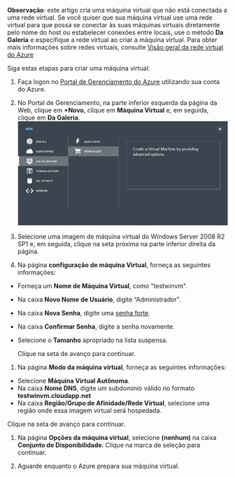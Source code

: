 <properties writer="kathydav" editor="tysonn" manager="jeffreyg" />

**Observação**: este artigo cria uma máquina virtual que não está conectada a uma rede virtual. Se você quiser que sua máquina virtual use uma rede virtual para que possa se conectar às suas máquinas virtuais diretamente pelo nome do host ou estabelecer
conexões entre locais, use o método **Da Galeria** e especifique a rede virtual ao criar a máquina virtual. Para obter mais informações sobre redes virtuais, consulte [Visão geral da rede virtual do Azure][]

Siga estas etapas para criar uma máquina virtual:

1.  Faça logon no [Portal de Gerenciamento do Azure][] utilizando sua conta do Azure.

2.  No Portal de Gerenciamento, na parte inferior esquerda da página da Web, clique em **+Novo**, clique em **Máquina Virtual** e, em seguida, clique em **Da Galeria**.
    ![Criar uma nova máquina virtual][]

3.  Selecione uma imagem de máquina virtual do Windows Server 2008 R2 SP1 e, em seguida, clique na seta próxima na parte inferior direita da página.

4.  Na página **configuração de máquina Virtual**, forneça as seguintes informações:

-   Forneça um **Nome de Máquina Virtual**, como "testwinvm".
-   Na caixa **Novo Nome de Usuário**, digite “Administrador".
-   Na caixa **Nova Senha**, digite uma [senha forte][].
-   Na caixa **Confirmar Senha**, digite a senha novamente.
-   Selecione o **Tamanho** apropriado na lista suspensa.

    Clique na seta de avanço para continuar.

1.  Na página **Modo da máquina virtual**, forneça as seguintes informações:

-   Selecione **Máquina Virtual Autônoma**.
-   Na caixa **Nome DNS**, digite um subdomínio válido no formato **testwinvm.cloudapp.net**
-   Na caixa **Região/Grupo de Afinidade/Rede Virtual**, selecione uma região onde essa imagem virtual será hospedada.

Clique na seta de avanço para continuar.

1.  Na página **Opções da máquina virtual**, selecione **(nenhum)** na caixa **Conjunto de Disponibilidade**. Clique na marca de seleção para continuar.

2.  Aguarde enquanto o Azure prepara sua máquina virtual.

  [Visão geral da rede virtual do Azure]: http://go.microsoft.com/fwlink/p/?LinkID=294063
  [Portal de Gerenciamento do Azure]: http://manage.windowsazure.com
  [Criar uma nova máquina virtual]: ./media/create-and-configure-windows-server-2008-vm-in-portal/CreateWinVM.png
  [senha forte]: http://msdn.microsoft.com/en-us/library/ms161962.aspx
